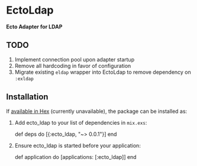 # EctoLdap

**Ecto Adapter for LDAP**

## TODO
1.  Implement connection pool upon adapter startup
2.  Remove all hardcoding in favor of configuration
3.  Migrate existing `eldap` wrapper into EctoLdap to remove dependency on `:exldap`


## Installation

If [available in Hex](https://hex.pm/docs/publish) (currently unavailable), the package can be installed as:

  1. Add ecto_ldap to your list of dependencies in `mix.exs`:

        def deps do
          [{:ecto_ldap, "~> 0.0.1"}]
        end

  2. Ensure ecto_ldap is started before your application:

        def application do
          [applications: [:ecto_ldap]]
        end
